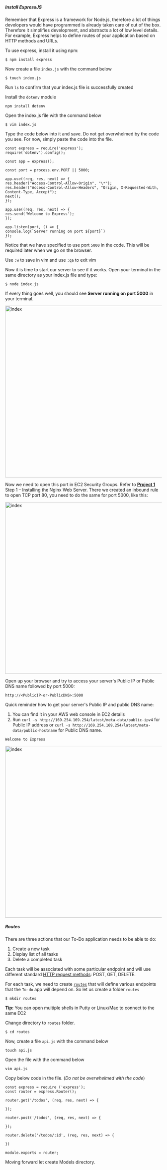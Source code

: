 ##### Install ExpressJS

Remember that Express is a framework for Node.js, therefore a lot of things developers would have programmed is already taken care of out of the box. Therefore it simplifies development, and abstracts a lot of low level details. For example, Express helps to define routes of your application based on HTTP methods and URLs.

To use express, install it using npm:

```
$ npm install express
```

Now create a file `index.js` with the command below

```
$ touch index.js
```

Run `ls` to confirm that your index.js file is successfully created

Install the `dotenv` module

```
npm install dotenv
```

Open the index.js file with the command below

```
$ vim index.js
```

Type the code below into it and save. Do not get overwhelmed by the code you see. For now, simply paste the code into the file.


```
const express = require('express');
require('dotenv').config();

const app = express();

const port = process.env.PORT || 5000;

app.use((req, res, next) => {
res.header("Access-Control-Allow-Origin", "\*");
res.header("Access-Control-Allow-Headers", "Origin, X-Requested-With, Content-Type, Accept");
next();
});

app.use((req, res, next) => {
res.send('Welcome to Express');
});

app.listen(port, () => {
console.log(`Server running on port ${port}`)
});
```
Notice that we have specified to use port `5000` in the code. This will be required later when we go on the browser.

Use `:w` to save in vim and use `:qa` to exit vim

Now it is time to start our server to see if it works. Open your terminal in the same directory as your index.js file and type:

```
$ node index.js
```

If every thing goes well, you should see **Server running on port 5000** in your terminal.



<img src="https://darey.io/wp-content/uploads/2021/02/node-index.png" title="index" width="936px" height="550px">



Now we need to open this port in EC2 Security Groups. Refer to **[Project 1](https://starter-pbl.darey.io/en/latest/project1.html)** Step 1 – Installing the Nginx Web Server. There we created an inbound rule to open TCP port 80, you need to do the same for port 5000, like this:


<img src="https://darey.io/wp-content/uploads/2021/02/Port_5000.png" title="index" width="936px" height="550px">


Open up your browser and try to access your server's Public IP or Public DNS name followed by port 5000:

```
http://<PublicIP-or-PublicDNS>:5000
```

Quick reminder how to get your server's Public IP and public DNS name:
1) You can find it in your AWS web console in EC2 details
2) Run `curl -s http://169.254.169.254/latest/meta-data/public-ipv4` for Public IP address or `curl -s http://169.254.169.254/latest/meta-data/public-hostname` for Public DNS name.

```
Welcome to Express
```

<img src="https://darey.io/wp-content/uploads/2021/02/welcome_express.png" title="index" width="936px" height="550px">


##### Routes
There are three actions that our To-Do application needs to be able to do: 

1. Create a new task
2. Display list of all tasks
3. Delete a completed task

Each task will be associated with some particular endpoint and will use different standard [HTTP request methods](https://developer.mozilla.org/en-US/docs/Web/HTTP/Methods): POST, GET, DELETE.

For each task, we need to create [`routes`](https://expressjs.com/en/guide/routing.html) that will define various endpoints that the `To-do` app will depend on. So let us create a folder `routes`

```
$ mkdir routes
```

**Tip:** You can open multiple shells in Putty or Linux/Mac to connect to the same EC2

Change directory to `routes` folder.

```
$ cd routes
```

Now, create a file `api.js` with the command below

```
touch api.js
```

Open the file with the command below

```
vim api.js
```

Copy below code in the file. (*Do not be overwhelmed with the code*)

```
const express = require ('express');
const router = express.Router();

router.get('/todos', (req, res, next) => {

});

router.post('/todos', (req, res, next) => {

});

router.delete('/todos/:id', (req, res, next) => {

})

module.exports = router;
```
Moving forward let create Models directory.